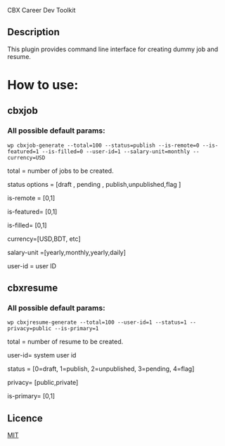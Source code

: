 CBX Career Dev Toolkit

## Description
This plugin provides command line interface for creating dummy job and resume.

# How to use: 
## cbxjob
### All possible default params:

````
wp cbxjob-generate --total=100 --status=publish --is-remote=0 --is-featured=1 --is-filled=0 --user-id=1 --salary-unit=monthly --currency=USD
````


total = number of jobs to be created.

status options = [draft , pending , publish,unpublished,flag ]

is-remote = [0,1]

is-featured= [0,1]

is-filled= [0,1]

currency=[USD,BDT, etc]

salary-unit =[yearly,monthly,yearly,daily]

user-id = user ID


## cbxresume
### All possible default params:
````
wp cbxjresume-generate --total=100 --user-id=1 --status=1 --privacy=public --is-primary=1
````

total = number of resume to be created.

user-id= system user id

status = [0=draft, 1=publish, 2=unpublished, 3=pending, 4=flag]

privacy= [public,private]

is-primary= [0,1]

## Licence

[MIT](https://github.com/codeboxrcodehub/cbxcareertoolkit/blob/master/LICENSE.txt)
